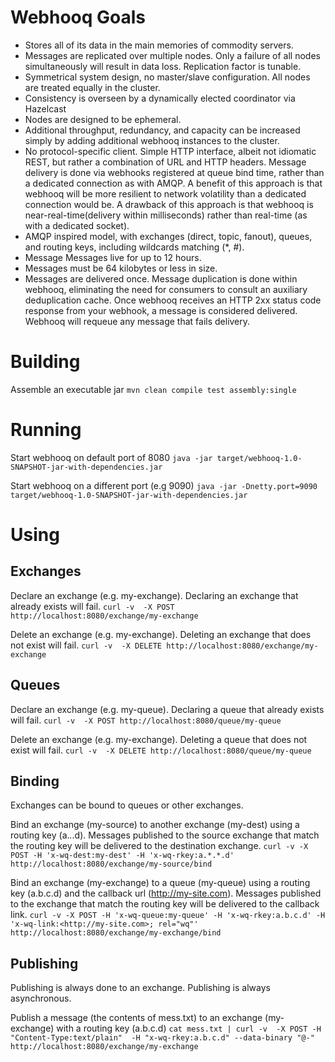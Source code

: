 Webhooq Goals
=============
   *   Stores all of its data in the main memories of commodity servers.
   *   Messages are replicated over multiple nodes. Only a failure of all nodes simultaneously will result in data loss. Replication factor is tunable.
   *   Symmetrical system design, no master/slave configuration. All nodes are treated equally in the cluster.
   *   Consistency is overseen by a dynamically elected coordinator via Hazelcast
   *   Nodes are designed to be ephemeral.
   *   Additional throughput, redundancy, and capacity can be increased simply by adding additional webhooq instances to the cluster.
   *   No protocol-specific client. Simple HTTP interface, albeit not idiomatic REST, but rather a combination of URL and HTTP headers. Message delivery is done via webhooks registered at queue bind time, rather than a dedicated connection as with AMQP. A benefit of this approach  is that webhooq will be more resilient to network volatility than a dedicated connection would be. A drawback of this approach is that webhooq is near-real-time(delivery within milliseconds) rather than real-time (as with a dedicated socket).
   *   AMQP inspired model, with exchanges (direct, topic, fanout), queues, and routing keys, including wildcards matching (*, #).
   *   Message Messages live for up to 12 hours.
   *   Messages must be 64 kilobytes or less in size.
   *   Messages are delivered once. Message duplication is done within webhooq, eliminating the need for consumers to consult an auxiliary deduplication cache. Once webhooq receives an HTTP 2xx status code response from your webhook, a message is considered delivered. Webhooq will requeue any message that fails delivery.



Building
========
Assemble an executable jar
`mvn clean compile test assembly:single`



Running
=======
Start webhooq on default port of 8080
`java -jar target/webhooq-1.0-SNAPSHOT-jar-with-dependencies.jar`

Start webhooq on a different port (e.g 9090)
`java -jar -Dnetty.port=9090 target/webhooq-1.0-SNAPSHOT-jar-with-dependencies.jar`



Using
=====

Exchanges
---------
Declare an exchange (e.g. my-exchange). Declaring an exchange that already exists will fail.
`curl -v  -X POST http://localhost:8080/exchange/my-exchange`

Delete an exchange (e.g. my-exchange). Deleting an exchange that does not exist will fail.
`curl -v  -X DELETE http://localhost:8080/exchange/my-exchange`

Queues
------
Declare an exchange (e.g. my-queue).  Declaring a queue that already exists will fail.
`curl -v  -X POST http://localhost:8080/queue/my-queue`

Delete an exchange (e.g. my-exchange). Deleting a queue that does not exist will fail.
`curl -v  -X DELETE http://localhost:8080/queue/my-queue`

Binding
-------
Exchanges can be bound to queues or other exchanges.

Bind an exchange (my-source) to another exchange (my-dest) using a routing key (a.*.*.d). Messages published to the source exchange that match the routing key will be delivered to the destination exchange.
`curl -v -X POST -H 'x-wq-dest:my-dest' -H 'x-wq-rkey:a.*.*.d' http://localhost:8080/exchange/my-source/bind`

Bind an exchange (my-exchange) to a queue (my-queue) using a routing key (a.b.c.d) and the callback url (http://my-site.com). Messages published to the exchange that match the routing key will be delivered to the callback link.
`curl -v -X POST -H 'x-wq-queue:my-queue' -H 'x-wq-rkey:a.b.c.d' -H 'x-wq-link:<http://my-site.com>; rel="wq"' http://localhost:8080/exchange/my-exchange/bind`

Publishing
----------
Publishing is always done to an exchange.
Publishing is always asynchronous.

Publish a message (the contents of mess.txt) to an exchange (my-exchange) with a routing key (a.b.c.d)
`cat mess.txt | curl -v  -X POST -H "Content-Type:text/plain"  -H "x-wq-rkey:a.b.c.d" --data-binary "@-" http://localhost:8080/exchange/my-exchange`





